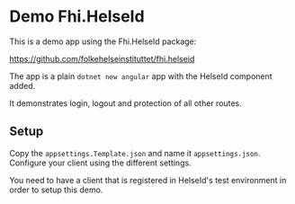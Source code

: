 # Demo Fhi.HelseId

This is a demo app using the Fhi.HelseId package:

https://github.com/folkehelseinstituttet/fhi.helseid

The app is a plain `dotnet new angular` app with the HelseId component added.

It demonstrates login, logout and protection of all other routes.

## Setup
Copy the `appsettings.Template.json` and name it `appsettings.json`.
Configure your client using the different settings.

You need to have a client that is registered in HelseId's test environment in order to setup this demo.